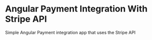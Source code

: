 # Angular Payment Integration With Stripe API

Simple Angular Payment integration app that uses the Stripe API 